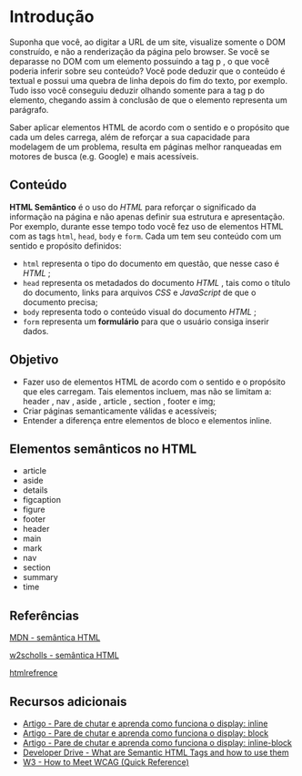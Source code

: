 # Introdução
Suponha que você, ao digitar a URL de um site, visualize somente o DOM construído, e não a renderização da página pelo browser. Se você se deparasse no DOM com um elemento possuindo a tag p , o que você poderia inferir sobre seu conteúdo? Você pode deduzir que o conteúdo é textual e possui uma quebra de linha depois do fim do texto, por exemplo. Tudo isso você conseguiu deduzir olhando somente para a tag p do elemento, chegando assim à conclusão de que o elemento representa um parágrafo.

Saber aplicar elementos HTML de acordo com o sentido e o propósito que cada um deles carrega, além de reforçar a sua capacidade para modelagem de um problema, resulta em páginas melhor ranqueadas em motores de busca (e.g. Google) e mais acessíveis.

## Conteúdo
**HTML Semântico** é o uso do _HTML_ para reforçar o significado da informação na página e não apenas definir sua estrutura e apresentação. Por exemplo, durante esse tempo todo você fez uso de elementos HTML com as tags `html`, `head`, `body` e `form`. Cada um tem seu conteúdo com um sentido e propósito definidos:
- `html` representa o tipo do documento em questão, que nesse caso é _HTML_ ;
- `head` representa os metadados do documento _HTML_ , tais como o título do documento, links para arquivos _CSS_ e _JavaScript_ de que o documento precisa;
- `body` representa todo o conteúdo visual do documento _HTML_ ;
- `form` representa um **formulário** para que o usuário consiga inserir dados.

## Objetivo 
- Fazer uso de elementos HTML de acordo com o sentido e o propósito que eles carregam. Tais elementos incluem, mas não se limitam a: header , nav , aside , article , section , footer e img;
- Criar páginas semanticamente válidas e acessíveis;
- Entender a diferença entre elementos de bloco e elementos inline.

## Elementos semânticos no HTML
- article
- aside
- details
- figcaption
- figure
- footer
- header
- main
- mark
- nav
- section
- summary
- time

## Referências
[MDN - semântica HTML](https://developer.mozilla.org/en-US/docs/Glossary/Semantics) 

[w2scholls - semântica HTML](https://www.w3schools.com/html/html_accessibility.asp)

[htmlrefrence](https://htmlreference.io/)

## Recursos adicionais
- [Artigo - Pare de chutar e aprenda como funciona o display: inline](https://medium.com/collabcode/pare-de-chutar-e-aprenda-como-funciona-o-display-inline-4ccb7b77371d)
- [Artigo - Pare de chutar e aprenda como funciona o display: block](https://medium.com/collabcode/pare-de-chutar-e-aprenda-como-funciona-o-display-block-98480c987950)
- [Artigo - Pare de chutar e aprenda como funciona o display: inline-block](https://medium.com/collabcode/pare-de-chutar-e-aprenda-como-funciona-o-display-inline-block-4e6cba2f19d4)
- [Developer Drive - What are Semantic HTML Tags and how to use them](https://www.developerdrive.com/what-are-semantic-html-tags/)
- [W3 - How to Meet WCAG (Quick Reference)](https://www.w3.org/WAI/WCAG21/quickref/?versions=2.0)